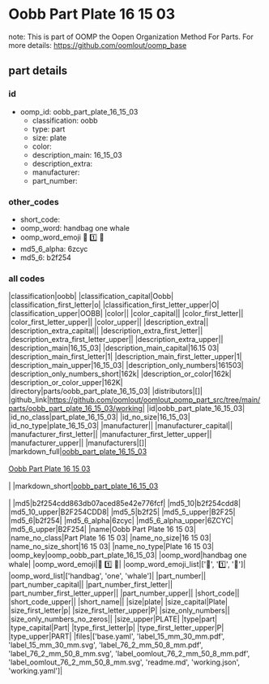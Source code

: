 # Oobb Part Plate 16 15 03  

note: This is part of OOMP the Oopen Organization Method For Parts. For more details: https://github.com/oomlout/oomp_base

##  part details





### id
* oomp_id: oobb_part_plate_16_15_03
  * classification: oobb
  * type: part
  * size: plate
  * color: 
  * description_main: 16_15_03
  * description_extra: 
  * manufacturer: 
  * part_number: 

### other_codes
* short_code: 
* oomp_word: handbag one whale
* oomp_word_emoji :handbag: :one: :whale:
* md5_6_alpha: 6zcyc
* md5_6: b2f254

### all codes 
|classification|oobb|
|classification_capital|Oobb|
|classification_first_letter|o|
|classification_first_letter_upper|O|
|classification_upper|OOBB|
|color||
|color_capital||
|color_first_letter||
|color_first_letter_upper||
|color_upper||
|description_extra||
|description_extra_capital||
|description_extra_first_letter||
|description_extra_first_letter_upper||
|description_extra_upper||
|description_main|16_15_03|
|description_main_capital|16.15 03|
|description_main_first_letter|1|
|description_main_first_letter_upper|1|
|description_main_upper|16_15_03|
|description_only_numbers|161503|
|description_only_numbers_short|162k|
|description_or_color|162k|
|description_or_color_upper|162K|
|directory|parts/oobb_part_plate_16_15_03|
|distributors|[]|
|github_link|https://github.com/oomlout/oomlout_oomp_part_src/tree/main/parts/oobb_part_plate_16_15_03/working|
|id|oobb_part_plate_16_15_03|
|id_no_class|part_plate_16_15_03|
|id_no_size|16_15_03|
|id_no_type|plate_16_15_03|
|manufacturer||
|manufacturer_capital||
|manufacturer_first_letter||
|manufacturer_first_letter_upper||
|manufacturer_upper||
|manufacturers|[]|
|markdown_full|[oobb_part_plate_16_15_03](https://github.com/oomlout/oomlout_oomp_part_src/tree/main/parts/oobb_part_plate_16_15_03/working)<br>[](https://github.com/oomlout/oomlout_oomp_part_src/tree/main/parts/oobb_part_plate_16_15_03/working)<br>[Oobb Part Plate 16 15 03](https://github.com/oomlout/oomlout_oomp_part_src/tree/main/parts/oobb_part_plate_16_15_03/working)<br><br>|
|markdown_short|[oobb_part_plate_16_15_03](https://github.com/oomlout/oomlout_oomp_part_src/tree/main/parts/oobb_part_plate_16_15_03/working)<br><br>|
|md5|b2f254cdd863db07aced85e42e776fcf|
|md5_10|b2f254cdd8|
|md5_10_upper|B2F254CDD8|
|md5_5|b2f25|
|md5_5_upper|B2F25|
|md5_6|b2f254|
|md5_6_alpha|6zcyc|
|md5_6_alpha_upper|6ZCYC|
|md5_6_upper|B2F254|
|name|Oobb Part Plate 16 15 03|
|name_no_class|Part Plate 16 15 03|
|name_no_size|16 15 03|
|name_no_size_short|16 15 03|
|name_no_type|Plate 16 15 03|
|oomp_key|oomp_oobb_part_plate_16_15_03|
|oomp_word|handbag one whale|
|oomp_word_emoji|:handbag: :one: :whale:|
|oomp_word_emoji_list|[':handbag:', ':one:', ':whale:']|
|oomp_word_list|['handbag', 'one', 'whale']|
|part_number||
|part_number_capital||
|part_number_first_letter||
|part_number_first_letter_upper||
|part_number_upper||
|short_code||
|short_code_upper||
|short_name||
|size|plate|
|size_capital|Plate|
|size_first_letter|p|
|size_first_letter_upper|P|
|size_only_numbers||
|size_only_numbers_no_zeros||
|size_upper|PLATE|
|type|part|
|type_capital|Part|
|type_first_letter|p|
|type_first_letter_upper|P|
|type_upper|PART|
|files|['base.yaml', 'label_15_mm_30_mm.pdf', 'label_15_mm_30_mm.svg', 'label_76_2_mm_50_8_mm.pdf', 'label_76_2_mm_50_8_mm.svg', 'label_oomlout_76_2_mm_50_8_mm.pdf', 'label_oomlout_76_2_mm_50_8_mm.svg', 'readme.md', 'working.json', 'working.yaml']|

